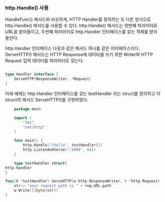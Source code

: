 ### http.Handle() 사용

HandleFunc() 메서드와 비슷하게, HTTP Handler를 정의하는 또 다른 방식으로 http.Handle()
메서드를 사용할 수 있다. http.Handle() 메서드는 첫번째 파라미터로 URL을 받아들이고, 
두번째 파라미터로 http.Handler 인터페이스를 갖는 객체를 받아들인다. 

http.Handler 인터페이스 다응과 같은 메서드 하나를 같은 이터페이스이다. ServeHTTP() 메서드는
HTTP Response에 데이타를 쓰기 위한 Writer와 HTTP Request 입력 데이터를 파라미터로 갖는다. 

```go

type Handler interface {
    ServeHTTP(ResponseWriter, *Request)
}

```

아래 예제는 http.Handler 인터페이스를 갖는 testHandler 라는 struct를 정의하고
이 struct의 메서드 ServeHTTP()를 구현하였다.
    
```go
    package main

    import (
        "fmt"
        "net/http"
    )

    func main() {
        http.Handle("/hello", testHandler{})
        http.ListenAndServe(":5000", nil)
    }

    type testHandler struct{
http.Handler
}

func(h *testHandler) ServeHTTP(w http.ResponseWriter, r *http.Request) {
    str:= "your request path is " + req.URL.path
    w.Write([]byte(str))
}


```



































